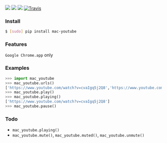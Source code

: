 [![](https://img.shields.io/badge/OS-MacOS-blue.svg?longCache=True)]()
[![](https://img.shields.io/pypi/pyversions/mac-youtube.svg?longCache=True)](https://pypi.org/pypi/mac-youtube/)
[![](https://img.shields.io/pypi/v/mac-youtube.svg?maxAge=3600)](https://pypi.org/pypi/mac-youtube/)
[![Travis](https://api.travis-ci.org/looking-for-a-job/mac-youtube.py.svg?branch=master)](https://travis-ci.org/looking-for-a-job/mac-youtube.py/)

### Install
```bash
$ [sudo] pip install mac-youtube
```

### Features
`Google Chrome.app` only

### Examples
```python
>>> import mac_youtube
>>> mac_youtube.urls()
['https://www.youtube.com/watch?v=cvaIgq5j2Q8','https://www.youtube.com/watch?v=YrhYhI3L32c']
>>> mac_youtube.play()
>>> mac_youtube.playing()
['https://www.youtube.com/watch?v=cvaIgq5j2Q8']
>>> mac_youtube.pause()
```

### Todo
+   `mac_youtube.playing()`
+   `mac_youtube.mute()`, `mac_youtube.muted()`, `mac_youtube.unmute()`
